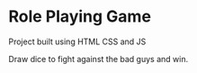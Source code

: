 # Role Playing Game

Project built using HTML CSS and JS

Draw dice to fight against the bad guys and win.